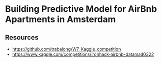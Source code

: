 # Building Predictive Model for AirBnb Apartments in Amsterdam

## Resources
- https://github.com/trabalong/W7-Kaggle_competition
- https://www.kaggle.com/competitions/ironhack-airbnb-datamad0322

